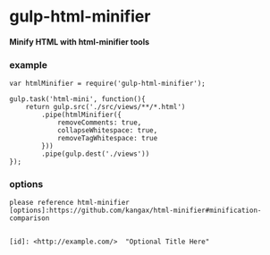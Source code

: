 # gulp-html-minifier

#### Minify HTML with html-minifier tools

### example

    var htmlMinifier = require('gulp-html-minifier');

    gulp.task('html-mini', function(){
        return gulp.src('./src/views/**/*.html')
            .pipe(htmlMinifier({
                removeComments: true,
                collapseWhitespace: true,
                removeTagWhitespace: true
            }))
            .pipe(gulp.dest('./views'))
    });
    
### options
    
    please reference html-minifier [options]:https://github.com/kangax/html-minifier#minification-comparison
    
    
    [id]: <http://example.com/>  "Optional Title Here"